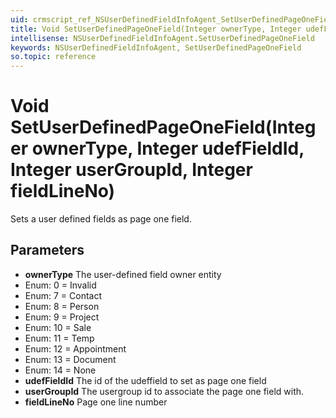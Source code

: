 ```yaml
---
uid: crmscript_ref_NSUserDefinedFieldInfoAgent_SetUserDefinedPageOneField
title: Void SetUserDefinedPageOneField(Integer ownerType, Integer udefFieldId, Integer userGroupId, Integer fieldLineNo)
intellisense: NSUserDefinedFieldInfoAgent.SetUserDefinedPageOneField
keywords: NSUserDefinedFieldInfoAgent, SetUserDefinedPageOneField
so.topic: reference
---
```


# Void SetUserDefinedPageOneField(Integer ownerType, Integer udefFieldId, Integer userGroupId, Integer fieldLineNo)

Sets a user defined fields as page one field.

## Parameters

* **ownerType** The user-defined field owner entity
* Enum: 0 = Invalid
* Enum: 7 = Contact
* Enum: 8 = Person
* Enum: 9 = Project
* Enum: 10 = Sale
* Enum: 11 = Temp
* Enum: 12 = Appointment
* Enum: 13 = Document
* Enum: 14 = None
* **udefFieldId** The id of the udeffield to set as page one field
* **userGroupId** The usergroup id to associate the page one field with.
* **fieldLineNo** Page one line number
